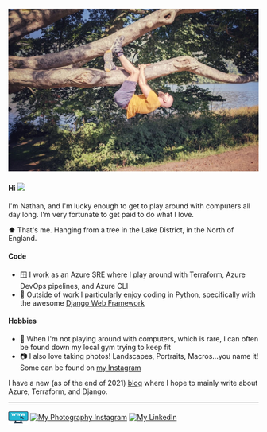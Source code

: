 ![Me, hanging from a tree!](https://raw.githubusercontent.com/thefisk/thefisk/main/justhangingaround.jpg)

#### Hi <img src="https://media.giphy.com/media/hvRJCLFzcasrR4ia7z/giphy.gif" width="25px">
I'm Nathan, and I'm lucky enough to get to play around with computers all day long. I'm very fortunate to get paid to do what I love.

⬆️ That's me.  Hanging from a tree in the Lake District, in the North of England.

#### Code

- 🪟 I work as an Azure SRE where I play around with Terraform, Azure DevOps pipelines, and Azure CLI
- 🐍 Outside of work I particularly enjoy coding in Python, specifically with the awesome [Django Web Framework](https://github.com/django/django)

#### Hobbies

- 💪 When I'm not playing around with computers, which is rare, I can often be found down my local gym trying to keep fit
- 📷 I also love taking photos! Landscapes, Portraits, Macros...you name it! Some can be found on [my Instagram](https://www.instagram.com/photography.of.fisk/)

I have a new (as of the end of 2021) [blog](https://nathanfisk.co.uk) where I hope to mainly write about Azure, Terraform, and Django.
<hr>
<p align="left">
<a href="https://nathanfisk.co.uk" target="blank"><img align="center" src="https://raw.githubusercontent.com/thefisk/thefisk/main/www.svg" alt="My Blog" height="30" width="40" /></a> 
  <a href="https://www.instagram.com/photography.of.fisk/" target="blank"><img align="center" src="https://raw.githubusercontent.com/rahuldkjain/github-profile-readme-generator/master/src/images/icons/Social/instagram.svg" alt="My Photography Instagram" height="30" width="40" /></a> 
<a href="https://www.linkedin.com/in/nfisk/" target="blank"><img align="center" src="https://raw.githubusercontent.com/rahuldkjain/github-profile-readme-generator/master/src/images/icons/Social/linked-in-alt.svg" alt="My LinkedIn" height="25" width="40" /></a>

